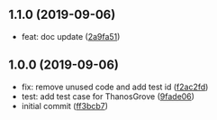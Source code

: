 ## 1.1.0 (2019-09-06)

* feat: doc update ([2a9fa51](https://github.com/danhuang1202/react-thanos-grove/commit/2a9fa51))

## 1.0.0 (2019-09-06)

* fix: remove unused code and add test id ([f2ac2fd](https://github.com/danhuang1202/react-thanos-grove/commit/f2ac2fd))
* test: add test case for ThanosGrove ([9fade06](https://github.com/danhuang1202/react-thanos-grove/commit/9fade06))
* initial  commit ([ff3bcb7](https://github.com/danhuang1202/react-thanos-grove/commit/ff3bcb7))
